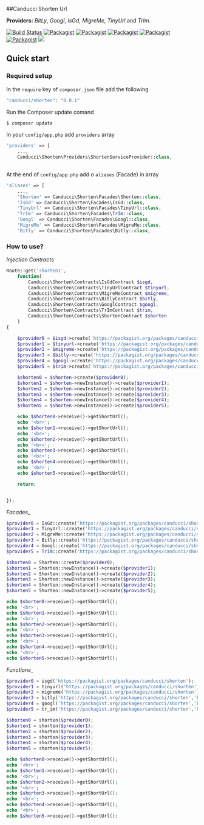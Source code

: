 ##Canducci Shorten Url

__Providers:__ _BitLy_, _Googl_, _IsGd_, _MigreMe_, _TinyUrl_ and _TrIm._

[![Build Status](https://travis-ci.org/netdragoon/shorten.svg?branch=master)](https://travis-ci.org/netdragoon/shorten)
[![Packagist](https://img.shields.io/packagist/dt/canducci/shorten.svg?style=flat)](https://packagist.org/packages/canducci/shorten)
[![Packagist](https://img.shields.io/packagist/dd/canducci/shorten.svg?style=flat)](https://packagist.org/packages/canducci/shorten)
[![Packagist](https://img.shields.io/packagist/dm/canducci/shorten.svg?style=flat)](https://packagist.org/packages/canducci/shorten)
[![Packagist](https://img.shields.io/packagist/l/canducci/shorten.svg)](https://packagist.org/packages/canducci/shorten)
[![Packagist](https://img.shields.io/packagist/v/canducci/shorten.svg?label=version)](https://packagist.org/packages/canducci/shorten)
[![](https://img.shields.io/twitter/url/https/packagist.org/packages/canducci/shorten.svg?style=social)]()

## Quick start

### Required setup

In the `require` key of `composer.json` file add the following

```PHP
"canducci/shorten": "0.0.1" 

```

Run the Composer update comand

```PHP
$ composer update
```    

In your `config/app.php` add `providers` array

```PHP   
'providers' => [ 
    ...,
    Canducci\Shorten\Providers\ShortenServiceProvider::class,
    
```
    
At the end of `config/app.php` add o `aliases` (Facade) in array

```PHP
'aliases' => [ 
    ...,
    'Shorten' => Canducci\Shorten\Facades\Shorten::class,
    'IsGd' => Canducci\Shorten\Facades\IsGd::class,
    'TinyUrl' => Canducci\Shorten\Facades\TinyUrl::class,
    'TrIm' => Canducci\Shorten\Facades\TrIm::class,
    'Googl' => Canducci\Shorten\Facades\Googl::class,
    'MigreMe' => Canducci\Shorten\Facades\MigreMe::class,
    'Bitly' => Canducci\Shorten\Facades\Bitly::class,

```

### How to use?
_Injection Contracts_

```PHP
Route::get('shorten1',
    function(
        Canducci\Shorten\Contracts\IsGdContract $isgd,
        Canducci\Shorten\Contracts\TinyUrlContract $tinyurl,
        Canducci\Shorten\Contracts\MigreMeContract $migreme,
        Canducci\Shorten\Contracts\BitlyContract $bitly,
        Canducci\Shorten\Contracts\GooglContract $googl,
        Canducci\Shorten\Contracts\TrImContract $trim,
        Canducci\Shorten\Contracts\ShortenContract $shorten
    )
{   

    $provider0 = $isgd->create('https://packagist.org/packages/canducci/shorten');
    $provider1 = $tinyurl->create('https://packagist.org/packages/canducci/shorten');
    $provider2 = $migreme->create('https://packagist.org/packages/canducci/shorten');
    $provider3 = $bitly->create('https://packagist.org/packages/canducci/shorten','key_bitly');
    $provider4 = $googl->create('https://packagist.org/packages/canducci/shorten','key_google');
    $provider5 = $trim->create('https://packagist.org/packages/canducci/shorten','key_api_key');

    $shorten0 = $shorten->create($provider0);
    $shorten1 = $shorten->newInstance()->create($provider1);
    $shorten2 = $shorten->newInstance()->create($provider2);
    $shorten3 = $shorten->newInstance()->create($provider3);
    $shorten4 = $shorten->newInstance()->create($provider4);
    $shorten5 = $shorten->newInstance()->create($provider5);

    echo $shorten0->receive()->getShortUrl();
    echo '<br>';
    echo $shorten1->receive()->getShortUrl();
    echo '<br>';
    echo $shorten2->receive()->getShortUrl();
    echo '<br>';
    echo $shorten3->receive()->getShortUrl();
    echo '<br>';
    echo $shorten4->receive()->getShortUrl();
    echo '<br>';
    echo $shorten5->receive()->getShortUrl();

    return;


});
```

_Facades__

```PHP
$provider0 = IsGd::create('https://packagist.org/packages/canducci/shorten');
$provider1 = TinyUrl::create('https://packagist.org/packages/canducci/shorten');
$provider2 = MigreMe::create('https://packagist.org/packages/canducci/shorten');
$provider3 = Bitly::create('https://packagist.org/packages/canducci/shorten','key_bitly');
$provider4 = Googl::create('https://packagist.org/packages/canducci/shorten','key_google');
$provider5 = TrIm::create('https://packagist.org/packages/canducci/shorten','key_api_key');

$shorten0 = Shorten::create($provider0);
$shorten1 = Shorten::newInstance()->create($provider1);
$shorten2 = Shorten::newInstance()->create($provider2);
$shorten3 = Shorten::newInstance()->create($provider3);
$shorten4 = Shorten::newInstance()->create($provider4);
$shorten5 = Shorten::newInstance()->create($provider5);

echo $shorten0->receive()->getShortUrl();
echo '<br>';
echo $shorten1->receive()->getShortUrl();
echo '<br>';
echo $shorten2->receive()->getShortUrl();
echo '<br>';
echo $shorten3->receive()->getShortUrl();
echo '<br>';
echo $shorten4->receive()->getShortUrl();
echo '<br>';
echo $shorten5->receive()->getShortUrl();

```

_Functions__

```PHP
$provider0 = isgd('https://packagist.org/packages/canducci/shorten');
$provider1 = tinyurl('https://packagist.org/packages/canducci/shorten');
$provider2 = migreme('https://packagist.org/packages/canducci/shorten');
$provider3 = bitly('https://packagist.org/packages/canducci/shorten','key_bitly');
$provider4 = googl('https://packagist.org/packages/canducci/shorten','key_google');
$provider5 = tr_im('https://packagist.org/packages/canducci/shorten','key_api_key');

$shorten0 = shorten($provider0);
$shorten1 = shorten($provider1);
$shorten2 = shorten($provider2);
$shorten3 = shorten($provider3);
$shorten4 = shorten($provider4);
$shorten5 = shorten($provider5);

echo $shorten0->receive()->getShortUrl();
echo '<br>';
echo $shorten1->receive()->getShortUrl();
echo '<br>';
echo $shorten2->receive()->getShortUrl();
echo '<br>';
echo $shorten3->receive()->getShortUrl();
echo '<br>';
echo $shorten4->receive()->getShortUrl();
echo '<br>';
echo $shorten5->receive()->getShortUrl();
```